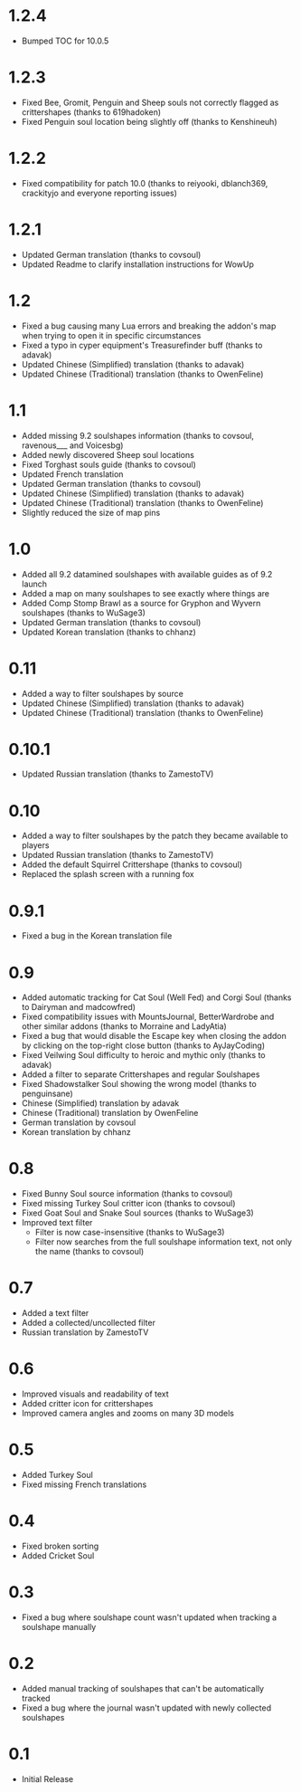 # 1.2.4

* Bumped TOC for 10.0.5

# 1.2.3

* Fixed Bee, Gromit, Penguin and Sheep souls not correctly flagged as crittershapes (thanks to 619hadoken)
* Fixed Penguin soul location being slightly off (thanks to Kenshineuh)

# 1.2.2

* Fixed compatibility for patch 10.0 (thanks to reiyooki, dblanch369, crackityjo and everyone reporting issues)

# 1.2.1

* Updated German translation (thanks to covsoul)
* Updated Readme to clarify installation instructions for WowUp

# 1.2 

* Fixed a bug causing many Lua errors and breaking the addon's map when trying to open it in specific circumstances
* Fixed a typo in cyper equipment's Treasurefinder buff (thanks to adavak)
* Updated Chinese (Simplified) translation (thanks to adavak)
* Updated Chinese (Traditional) translation (thanks to OwenFeline)

# 1.1 

* Added missing 9.2 soulshapes information (thanks to covsoul, ravenous___ and Voicesbg)
* Added newly discovered Sheep soul locations
* Fixed Torghast souls guide (thanks to covsoul)
* Updated French translation
* Updated German translation (thanks to covsoul)
* Updated Chinese (Simplified) translation (thanks to adavak)
* Updated Chinese (Traditional) translation (thanks to OwenFeline)
* Slightly reduced the size of map pins

# 1.0

* Added all 9.2 datamined soulshapes with available guides as of 9.2 launch
* Added a map on many soulshapes to see exactly where things are
* Added Comp Stomp Brawl as a source for Gryphon and Wyvern soulshapes (thanks to WuSage3)
* Updated German translation (thanks to covsoul)
* Updated Korean translation (thanks to chhanz)

# 0.11

* Added a way to filter soulshapes by source
* Updated Chinese (Simplified) translation (thanks to adavak)
* Updated Chinese (Traditional) translation (thanks to OwenFeline)

# 0.10.1 

* Updated Russian translation (thanks to ZamestoTV)

# 0.10

* Added a way to filter soulshapes by the patch they became available to players
* Updated Russian translation (thanks to ZamestoTV)
* Added the default Squirrel Crittershape (thanks to covsoul) 
* Replaced the splash screen with a running fox

# 0.9.1

* Fixed a bug in the Korean translation file

# 0.9

* Added automatic tracking for Cat Soul (Well Fed) and Corgi Soul (thanks to Dairyman and madcowfred)
* Fixed compatibility issues with MountsJournal, BetterWardrobe and other similar addons (thanks to Morraine and LadyAtia)
* Fixed a bug that would disable the Escape key when closing the addon by clicking on the top-right close button (thanks to AyJayCoding)
* Fixed Veilwing Soul difficulty to heroic and mythic only (thanks to adavak)
* Added a filter to separate Crittershapes and regular Soulshapes
* Fixed Shadowstalker Soul showing the wrong model (thanks to penguinsane)
* Chinese (Simplified) translation by adavak
* Chinese (Traditional) translation by OwenFeline
* German translation by covsoul
* Korean translation by chhanz

# 0.8

* Fixed Bunny Soul source information (thanks to covsoul)
* Fixed missing Turkey Soul critter icon (thanks to covsoul)
* Fixed Goat Soul and Snake Soul sources (thanks to WuSage3)
* Improved text filter 
  * Filter is now case-insensitive (thanks to WuSage3)
  * Filter now searches from the full soulshape information text, not only the name (thanks to covsoul)

# 0.7

* Added a text filter
* Added a collected/uncollected filter
* Russian translation by ZamestoTV

# 0.6

* Improved visuals and readability of text
* Added critter icon for crittershapes
* Improved camera angles and zooms on many 3D models

# 0.5

* Added Turkey Soul
* Fixed missing French translations

# 0.4

* Fixed broken sorting
* Added Cricket Soul

# 0.3

* Fixed a bug where soulshape count wasn't updated when tracking a soulshape manually

# 0.2

* Added manual tracking of soulshapes that can't be automatically tracked
* Fixed a bug where the journal wasn't updated with newly collected soulshapes

# 0.1

* Initial Release
